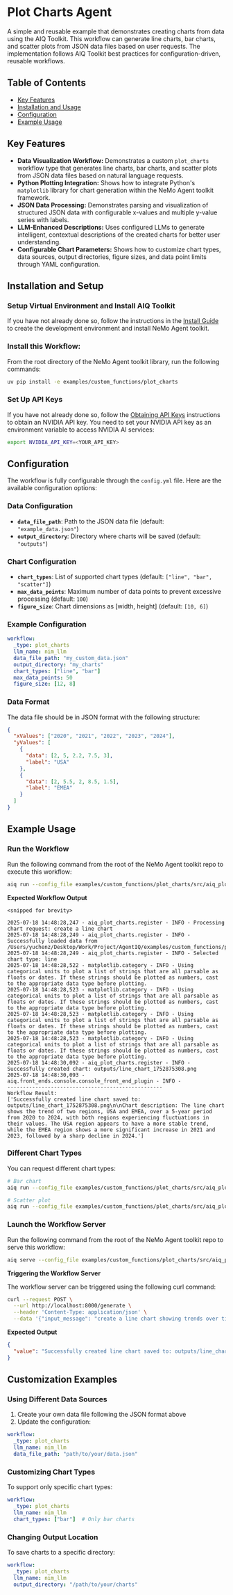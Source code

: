 <!--
SPDX-FileCopyrightText: Copyright (c) 2025, NVIDIA CORPORATION & AFFILIATES. All rights reserved.
SPDX-License-Identifier: Apache-2.0

Licensed under the Apache License, Version 2.0 (the "License");
you may not use this file except in compliance with the License.
You may obtain a copy of the License at

http://www.apache.org/licenses/LICENSE-2.0

Unless required by applicable law or agreed to in writing, software
distributed under the License is distributed on an "AS IS" BASIS,
WITHOUT WARRANTIES OR CONDITIONS OF ANY KIND, either express or implied.
See the License for the specific language governing permissions and
limitations under the License.
-->

<!--
  SPDX-FileCopyrightText: Copyright (c) 2024-2025 NVIDIA CORPORATION & AFFILIATES. All rights reserved.
  SPDX-License-Identifier: Apache-2.0
-->

# Plot Charts Agent

A simple and reusable example that demonstrates creating charts from data using the AIQ Toolkit. This workflow can generate line charts, bar charts, and scatter plots from JSON data files based on user requests. The implementation follows AIQ Toolkit best practices for configuration-driven, reusable workflows.

## Table of Contents

* [Key Features](#key-features)
* [Installation and Usage](#installation-and-setup)
* [Configuration](#configuration)
* [Example Usage](#example-usage)

## Key Features

- **Data Visualization Workflow:** Demonstrates a custom `plot_charts` workflow type that generates line charts, bar charts, and scatter plots from JSON data files based on natural language requests.
- **Python Plotting Integration:** Shows how to integrate Python's `matplotlib` library for chart generation within the NeMo Agent toolkit framework.
- **JSON Data Processing:** Demonstrates parsing and visualization of structured JSON data with configurable x-values and multiple y-value series with labels.
- **LLM-Enhanced Descriptions:** Uses configured LLMs to generate intelligent, contextual descriptions of the created charts for better user understanding.
- **Configurable Chart Parameters:** Shows how to customize chart types, data sources, output directories, figure sizes, and data point limits through YAML configuration.

## Installation and Setup

### Setup Virtual Environment and Install AIQ Toolkit

If you have not already done so, follow the instructions in the [Install Guide](../../../docs/source/quick-start/installing.md#install-from-source) to create the development environment and install NeMo Agent toolkit.

### Install this Workflow:

From the root directory of the NeMo Agent toolkit library, run the following commands:

```bash
uv pip install -e examples/custom_functions/plot_charts
```

### Set Up API Keys

If you have not already done so, follow the [Obtaining API Keys](../../../docs/source/quick-start/installing.md#obtaining-api-keys) instructions to obtain an NVIDIA API key. You need to set your NVIDIA API key as an environment variable to access NVIDIA AI services:

```bash
export NVIDIA_API_KEY=<YOUR_API_KEY>
```

## Configuration

The workflow is fully configurable through the `config.yml` file. Here are the available configuration options:

### Data Configuration
- **`data_file_path`**: Path to the JSON data file (default: `"example_data.json"`)
- **`output_directory`**: Directory where charts will be saved (default: `"outputs"`)

### Chart Configuration
- **`chart_types`**: List of supported chart types (default: `["line", "bar", "scatter"]`)
- **`max_data_points`**: Maximum number of data points to prevent excessive processing (default: `100`)
- **`figure_size`**: Chart dimensions as [width, height] (default: `[10, 6]`)

### Example Configuration

```yaml
workflow:
  _type: plot_charts
  llm_name: nim_llm
  data_file_path: "my_custom_data.json"
  output_directory: "my_charts"
  chart_types: ["line", "bar"]
  max_data_points: 50
  figure_size: [12, 8]
```

### Data Format

The data file should be in JSON format with the following structure:

```json
{
  "xValues": ["2020", "2021", "2022", "2023", "2024"],
  "yValues": [
    {
      "data": [2, 5, 2.2, 7.5, 3],
      "label": "USA"
    },
    {
      "data": [2, 5.5, 2, 8.5, 1.5],
      "label": "EMEA"
    }
  ]
}
```

## Example Usage

### Run the Workflow

Run the following command from the root of the NeMo Agent toolkit repo to execute this workflow:

```bash
aiq run --config_file examples/custom_functions/plot_charts/src/aiq_plot_charts/configs/config.yml --input "create a line chart"
```

**Expected Workflow Output**
```console
<snipped for brevity>

2025-07-18 14:48:28,247 - aiq_plot_charts.register - INFO - Processing chart request: create a line chart
2025-07-18 14:48:28,249 - aiq_plot_charts.register - INFO - Successfully loaded data from /Users/yuchenz/Desktop/Work/Project/AgentIQ/examples/custom_functions/plot_charts/src/aiq_plot_charts/../../example_data.json
2025-07-18 14:48:28,249 - aiq_plot_charts.register - INFO - Selected chart type: line
2025-07-18 14:48:28,522 - matplotlib.category - INFO - Using categorical units to plot a list of strings that are all parsable as floats or dates. If these strings should be plotted as numbers, cast to the appropriate data type before plotting.
2025-07-18 14:48:28,523 - matplotlib.category - INFO - Using categorical units to plot a list of strings that are all parsable as floats or dates. If these strings should be plotted as numbers, cast to the appropriate data type before plotting.
2025-07-18 14:48:28,523 - matplotlib.category - INFO - Using categorical units to plot a list of strings that are all parsable as floats or dates. If these strings should be plotted as numbers, cast to the appropriate data type before plotting.
2025-07-18 14:48:28,523 - matplotlib.category - INFO - Using categorical units to plot a list of strings that are all parsable as floats or dates. If these strings should be plotted as numbers, cast to the appropriate data type before plotting.
2025-07-18 14:48:30,092 - aiq_plot_charts.register - INFO - Successfully created chart: outputs/line_chart_1752875308.png
2025-07-18 14:48:30,093 - aiq.front_ends.console.console_front_end_plugin - INFO -
--------------------------------------------------
Workflow Result:
['Successfully created line chart saved to: outputs/line_chart_1752875308.png\n\nChart description: The line chart shows the trend of two regions, USA and EMEA, over a 5-year period from 2020 to 2024, with both regions experiencing fluctuations in their values. The USA region appears to have a more stable trend, while the EMEA region shows a more significant increase in 2021 and 2023, followed by a sharp decline in 2024.']
```

### Different Chart Types

You can request different chart types:

```bash
# Bar chart
aiq run --config_file examples/custom_functions/plot_charts/src/aiq_plot_charts/configs/config.yml --input "create a bar chart comparing the data"

# Scatter plot
aiq run --config_file examples/custom_functions/plot_charts/src/aiq_plot_charts/configs/config.yml --input "show me a scatter plot"
```

### Launch the Workflow Server

Run the following command from the root of the NeMo Agent toolkit repo to serve this workflow:

```bash
aiq serve --config_file examples/custom_functions/plot_charts/src/aiq_plot_charts/configs/config.yml
```

**Triggering the Workflow Server**

The workflow server can be triggered using the following curl command:

```bash
curl --request POST \
  --url http://localhost:8000/generate \
  --header 'Content-Type: application/json' \
  --data '{"input_message": "create a line chart showing trends over time"}'
```

**Expected Output**
```json
{
  "value": "Successfully created line chart saved to: outputs/line_chart_1703123456.png\n\nChart description: The line chart displays comparative performance data for USA and EMEA regions across a five-year period."
}
```

## Customization Examples

### Using Different Data Sources

1. Create your own data file following the JSON format above
2. Update the configuration:

```yaml
workflow:
  _type: plot_charts
  llm_name: nim_llm
  data_file_path: "path/to/your/data.json"
```

### Customizing Chart Types

To support only specific chart types:

```yaml
workflow:
  _type: plot_charts
  llm_name: nim_llm
  chart_types: ["bar"]  # Only bar charts
```

### Changing Output Location

To save charts to a specific directory:

```yaml
workflow:
  _type: plot_charts
  llm_name: nim_llm
  output_directory: "/path/to/your/charts"
```
